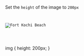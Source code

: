 Set the `height` of the image to `200px`

<codeblock language="css" type="exercise" testMode="fixedInput">
<code>
<panel language="html">
<img src="https://ik.imagekit.io/d9mvewbju/Course/BigbinaryAcademy/fort-kochi-beach_oxymW955x.jpg" alt="Fort Kochi Beach">
</panel>
<panel language="css">

</panel>
</code>

<solution>
img {
  height: 200px;
}
</solution>
</codeblock>

